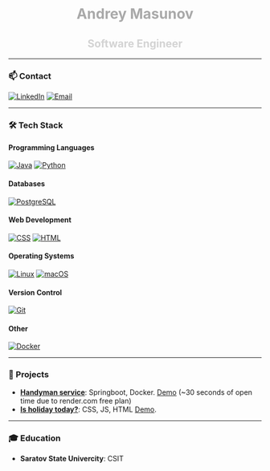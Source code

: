 <div align="center">
  <h1><span style="color: darkgrey;">Andrey Masunov</span></h1>
  <h2><span style="color: lightgrey;">Software Engineer</span></h2>
</div>

---

### 📫 Contact
[![LinkedIn](https://img.shields.io/badge/LinkedIn-0077B5?style=flat&logo=linkedin&logoColor=white)](https://www.linkedin.com/in/andrey-masunov)
[![Email](https://img.shields.io/badge/Email-D14836?style=flat&logo=gmail&logoColor=white)](mailto:andrey.masunov@gmail.com)

---

### 🛠 Tech Stack
#### Programming Languages
[![Java](https://img.shields.io/badge/Java-007396?style=flat&logo=java&logoColor=white)](https://www.java.com/)
[![Python](https://img.shields.io/badge/Python-3776AB?style=flat&logo=python&logoColor=white)](https://www.python.org/)

#### Databases
[![PostgreSQL](https://img.shields.io/badge/PostgreSQL-336791?style=flat&logo=postgresql&logoColor=white)](https://www.postgresql.org/)

#### Web Development
[![CSS](https://img.shields.io/badge/CSS-1572B6?style=flat&logo=css3&logoColor=white)](https://de.wikipedia.org/wiki/Cascading_Style_Sheets)
[![HTML](https://img.shields.io/badge/HTML-E34F26?style=flat&logo=html5&logoColor=white)](https://en.wikipedia.org/wiki/HTML)

#### Operating Systems
[![Linux](https://img.shields.io/badge/Linux-FCC624?style=flat&logo=linux&logoColor=white)](https://www.linux.org/)
[![macOS](https://img.shields.io/badge/macOS-000000?style=flat&logo=apple&logoColor=white)](https://www.apple.com/)

#### Version Control
[![Git](https://img.shields.io/badge/Git-F05032?style=flat&logo=git&logoColor=white)](https://www.git-scm.com/)

#### Other
[![Docker](https://img.shields.io/badge/Docker-2496ED?style=flat&logo=docker&logoColor=white)](https://docker.com/)
</div>

---

### 🔨 Projects
- **[Handyman service](https://github.com/andreymasunov1/handymanservice)**: Springboot, Docker. [Demo](https://handymanservice.onrender.com/) (~30 seconds of open time due to render.com free plan)
- **[Is holiday today?](https://github.com/andreymasunov1/isholidaytoday)**: CSS, JS, HTML [Demo](https://andreymasunov1.github.io/isholidaytoday/).

---
### 🎓 Education
- **Saratov State Univercity**: CSIT

